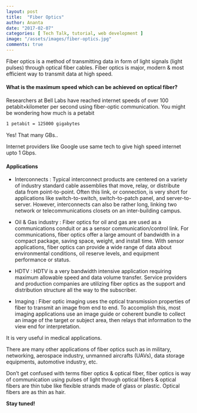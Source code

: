 ```yaml
---
layout: post
title:  "Fiber Optics"
author: Ananta
date: "2017-02-07"
categories: [ Tech Talk, tutorial, web development ]
image: "/assets/images/fiber-optics.jpg"
comments: true
---
```


Fiber optics is a method of transmitting data in form of light signals (light pulses) through optical fiber cables. Fiber optics is major, modern & most efficient way to transmit data at high speed.

#### What is the maximum speed which can be achieved on optical fiber?

Researchers at Bell Labs have reached internet speeds of over 100 petabit×kilometer per second using fiber-optic communication. You might be wondering how much is a petabit

```html
1 petabit = 125000 gigabytes
```

Yes! That many GBs..

Internet providers like Google use same tech to give high speed internet upto 1 Gbps.

#### Applications

* Interconnects : Typical interconnect products are centered on a variety of industry standard cable assemblies that move, relay, or distribute data from point-to-point. Often this link, or connection, is very short for applications like switch-to-switch, switch-to-patch panel, and server-to-server. However, interconnects can also be rather long, linking two network or telecommunications closets on an inter-building campus.

* Oil & Gas industry : Fiber optics for oil and gas are used as a communications conduit or as a sensor communication/control link. For communications, fiber optics offer a large amount of bandwidth in a compact package, saving space, weight, and install time. With sensor applications, fiber optics can provide a wide range of data about environmental conditions, oil reserve levels, and equipment performance or status.

* HDTV : HDTV is a very bandwidth intensive application requiring maximum allowable speed and data volume transfer. Service providers and production companies are utilizing fiber optics as the support and distribution structure all the way to the subscriber.

* Imaging : Fiber optic imaging uses the optical transmission properties of fiber to transmit an image from end to end. To accomplish this, most imaging applications use an image guide or coherent bundle to collect an image of the target or subject area, then relays that information to the view end for interpretation.

It is very useful in medical applications.

There are many other applications of fiber optics such as in military, networking, aerospace industry, unmanned aircrafts (UAVs), data storage equipments, automotive industry, etc.

Don’t get confused with terms fiber optics & optical fiber, fiber optics is way of communication using pulses of light through optical fibers & optical fibers are thin tube like flexible strands made of glass or plastic. Optical fibers are as thin as hair.

**Stay tuned!**
